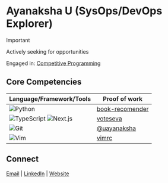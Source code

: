# Ayanaksha U (SysOps/DevOps Explorer)
  > [!IMPORTANT] 
  > Actively seeking for opportunities

Engaged in: [Competitive Programming](https://github.com/uayanaksha/codeforces)

## Core Competencies

| Language/Framework/Tools | Proof of work |
| --- | --- |
| ![Python](https://img.shields.io/badge/-Python-3776AB?style=flat-square&logo=python&logoColor=yellow) | [book-recomender](https://github.com/uayanaksha/book-recomender) |
| ![TypeScript](https://img.shields.io/badge/-TypeScript-3178C6?style=flat-square&logo=typescript&logoColor=darkblue) ![Next.js](https://img.shields.io/badge/-Next.js-000000?style=flat-square&logo=next.js&logoColor=white) | [voteseva](https://github.com/uayanaksha/voteseva) |
| ![Git](https://img.shields.io/badge/-Github-010101?style=flat-square&logo=github&logoColor=white) | [@uayanaksha](https://github.com/uayanaksha/) |
| ![Vim](https://img.shields.io/badge/-Vim-darkgreen?style=flat-square&logo=vim&logoColor=white) | [vimrc](https://gist.github.com/uayanaksha/8462fdc966aec0380d3d89da3ead1c44) |

## Connect

[Email](mailto:uayanaksha@gmail.com) | [LinkedIn](https://linkedin.com/in/uayanaksha) | [Website](https://ayanaksha.vercel.app/)
